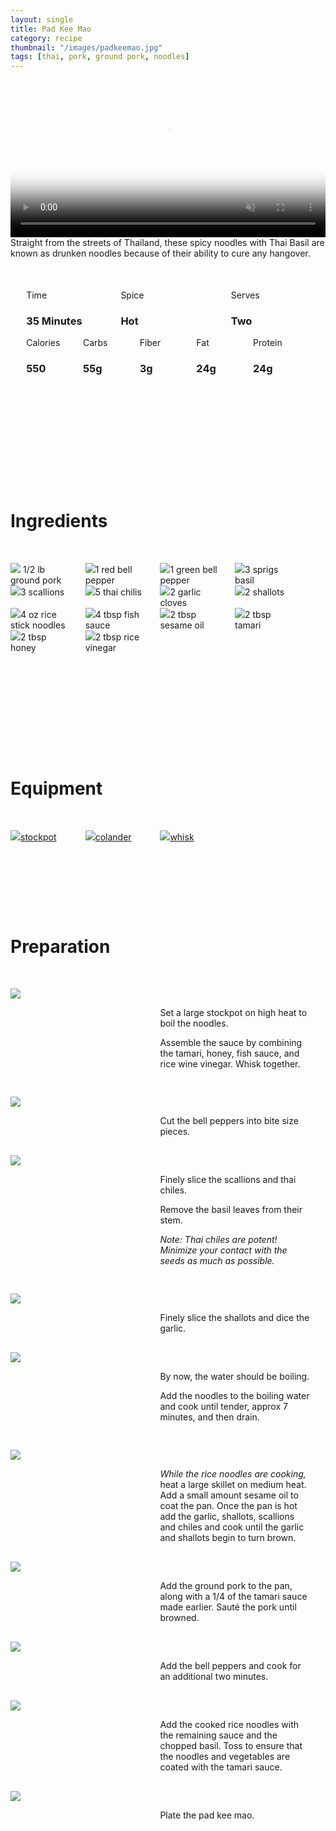 ```yaml
---
layout: single
title: Pad Kee Mao
category: recipe
thumbnail: "/images/padkeemao.jpg"
tags: [thai, pork, ground pork, noodles]
---
```

<div id="backgroundvideo">
  <video width="100%" autoplay loop muted class="banner__video" poster="/images/padkeemao.jpg">
  <source src="/images/padkeemao.mp4" type="video/mp4"></video>
</div>

<div id="recipedescription">
Straight from the streets of Thailand, these spicy noodles with Thai Basil are known as drunken noodles because of their ability to cure any hangover.

<div id="spacer"></div>

<div id= "recipedetails">
<div id= "time"> Time </div>
<div id= "spice"> Spice </div>
<div id= "serves"> Serves </div>
</div>

<div id= "recipedetails">
<div id= "time"><h3> 35 Minutes</h3> </div>
<div id= "spice"><h3> Hot </h3> </div>
<div id= "serves"><h3> Two </h3> </div>
</div>

<div id="spacer"></div>

<div id= "nutrition">
<div id="calories"> Calories </div>
<div id="carbs"> Carbs </div>
<div id="fiber"> Fiber </div>
<div id="fat"> Fat </div>
<div id="protein"> Protein </div>
</div>

<div id= "nutrition">
<div id="calories"><h3> 550 </h3> </div>
<div id="carbs"><h3> 55g</h3> </div>
<div id="fiber"><h3> 3g</h3> </div>
<div id="fat"><h3> 24g</h3> </div>
<div id="protein"><h3> 24g</h3> </div>
</div>

<div id= "ingredienthdr">
<h1>Ingredients</h1>
</div>

<div id="ingredients">
<div id="ingredientone"><img src="/images/groundpork.jpeg"/> 1/2 lb ground pork </div>
<div id="ingredienttwo"><img src="/images/redbellpepper.jpeg"/>1 red bell pepper</div>
<div id="ingredienttwo"><img src="/images/greenbellpepper.jpeg"/>1 green bell pepper</div>
<div id="ingredientfour"><img src="/images/basil.jpeg"/>3 sprigs basil</div>
</div>

<div id="ingredients">
<div id="ingredientone"><img src="/images/3scallions.jpeg"/>3 scallions</div>
<div id="ingredienttwo"><img src="/images/5freshthaichili.jpeg"/>5 thai chilis</div>
<div id="ingredientthree"><img src="/images/2garlic.jpeg"/>2 garlic cloves</div>
<div id="ingredientfour"><img src="/images/shallots.jpeg"/>2 shallots</div>
</div>

<div id="ingredients">
<div id="ingredientone"><img src="/images/ricesticknoodle.jpeg"/>4 oz rice stick noodles</div>
<div id="ingredienttwo"><img src="/images/fishsauce.jpeg"/>4 tbsp fish sauce</div>
<div id="ingredientthree"><img src="/images/sesameoil.jpeg"/>2 tbsp sesame oil</div>
<div id="ingredientfour"><img src="/images/tamari.jpeg"/>2 tbsp tamari</div>
</div>

<div id="ingredients">
<div id="ingredientone"><img src="/images/honey.jpeg"/>2 tbsp honey</div>
<div id="ingredienttwo"><img src="/images/ricewinevin.jpeg"/>2 tbsp rice vinegar</div>
</div>

<div id= "equipmenthdr">
<h1>Equipment</h1>
</div>

<div id="equipment">
<div id="equipmentone"><a href="https://www.amazon.com/Creuset-Signature-Round-French-Truffle/dp/B0076NOFSC/ref=as_li_ss_tl?s=kitchen&rps=1&ie=UTF8&qid=1481598867&sr=1-38&keywords=le+creuset&refinements=p_85:2470955011&th=1&linkCode=ll1&tag=cilalime09-20&linkId=9987204213f6c7ac4d1e12889972e623"><img src="/images/stockpot.jpeg"/>stockpot</a></div>
<div id="equipmenttwo"><a href="https://www.amazon.com/Bellemain-Micro-perforated-Stainless-5-quart-Colander-Dishwasher/dp/B00O97D0DO/ref=as_li_ss_tl?s=kitchen&rps=1&ie=UTF8&qid=1481916015&sr=1-4&keywords=colander&refinements=p_85:2470955011&linkCode=ll1&tag=cilalime09-20&linkId=926d38b26a0d016b9b6c627a7b507715"><img src="/images/colander.jpeg"/>colander </a></div>
<div id="equipmentthree"><a href=""><img src="/images/whisk.jpeg"/>whisk </a></div>
</div>

<div id="preparation">
<h1>Preparation</h1>
</div>

<div id="instruction">
<div id="image"><img src="/images/padkeemao1.jpeg"/> </div>
<div id="step">Set a large stockpot on high heat to boil the noodles.
<p>Assemble the sauce by combining the tamari, honey, fish sauce, and rice wine vinegar. Whisk together.</p></div>
</div>

<div id="instruction">
<div id="image"><img src="/images/padkeemao2.jpeg"/> </div>
<div id="step">Cut the bell peppers into bite size pieces. </div>
</div>

<div id="instruction">
<div id="image"><img src="/images/padkeemao3.jpeg"/> </div>
<div id="step">Finely slice the scallions and thai chiles. 
<p>Remove the basil leaves from their stem.</p>
<p><i>Note: Thai chiles are potent! Minimize your contact with the seeds as much as possible.</i></p></div>
</div>

<div id="instruction">
<div id="image"><img src="/images/padkeemao4.jpeg"/> </div>
<div id="step">Finely slice the shallots and dice the garlic.</div>
</div>

<div id="instruction">
<div id="image"><img src="/images/padkeemao5.jpeg"/> </div>
<div id="step">By now, the water should be boiling.
<p>Add the noodles to the boiling water and cook until tender, approx 7 minutes, and then drain.</p></div>
</div>

<div id="instruction">
<div id="image"><img src="/images/padkeemao6.jpeg"/> </div>
<div id="step"><i>While the rice noodles are cooking,</i> heat a large skillet on medium heat. Add a small amount sesame oil to coat the pan. Once the pan is hot add the garlic, shallots, scallions and chiles and cook until the garlic and shallots begin to turn brown.</div>
</div>


<div id="instruction">
<div id="image"><img src="/images/padkeemao7.jpeg"/> </div>
<div id="step">Add the ground pork to the pan, along with a 1/4 of the tamari sauce made earlier. Sauté the pork until browned.</div>
</div>

<div id="instruction">
<div id="image"><img src="/images/padkeemao8.jpeg"/> </div>
<div id="step">Add the bell peppers and cook for an additional two minutes.</div>
</div>

<div id="instruction">
<div id="image"><img src="/images/padkeemao9.jpeg"/> </div>
<div id="step">Add the cooked rice noodles with the remaining sauce and the chopped basil. Toss to ensure that the noodles and vegetables are coated with the tamari sauce.</div>
</div>

<div id="instruction">
<div id="image"><img src="/images/padkeemao10.jpeg"/> </div>
<div id="step">Plate the pad kee mao.</div>
</div>


<style>
#backgroundvideo {
  width: 100%;
  max-height: 800px;
}
  
#banner__video {
    }

#overlay {
 }

#recipedetails { width: 100%; display:inline-block; float: left;}
#time { width: 30%; float: left; margin-left: 5%}
#spice { width: 30%; float: left;}
#serves { width 30%; float: left; margin-left: 5%;}
.clear {clear:both;}

#spacer {padding-top:50px;}

#nutrition { width: 100%; display:inline-block;}
#calories { width: 18%; float: left; margin-left: 5%;}
#carbs { width: 18%; float: left; margin-left: 0%;}
#fiber { width: 18%; float: left; margin-left: 0%;}
#fat { width: 18%; float: left; margin-left: 0%;}
#protein { width: 18%; float: left; margin-right:5%;}
.clear {clear:both;}

#ingredienthdr { margin-top:200px; margin-bottom: 50px; font-family: $serif;}

#ingredients { width: 95%; display:inline-block;}
#ingredientone { width: 20%; float:left;}
#ingredienttwo { width: 20%; float:left; margin-left: 5%;}
#ingredientthree { width:20%; float:left; margin-left: 5%;}
#ingredientfour { width:20%; float:left; margin-left: 5%;}
.clear {clear:both;}

#equipmenthdr { margin-top:200px; margin-bottom:50px; font-family: $serif;}

#equipment { width: 95%; display:inline-block;}
#equipmentone { width: 20%; float:left;}
#equipmenttwo { width: 20%; float:left; margin-left: 5%;}
#equipmentthree { width:20%; float:left; margin-left: 5%;}
#equipmentfour { width:20%; float:left; margin-left: 5%;}
.clear {clear:both;}

#preparation { margin-top: 150px; margin-bottom: 50px; font-family: $serif;}

#instruction { width:95%; display:inline-block;}
#image { width: 40%; float:left;}
#step { width: 50%; float:right; margin-top: 30px; margin-bottom: 30px;}
.clear {clear:both;}
</style>
